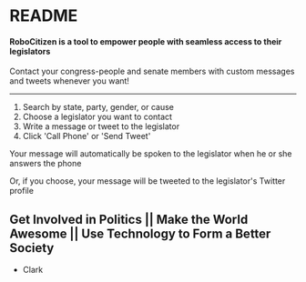 # README

#### RoboCitizen is a tool to empower people with seamless access to their legislators
Contact your congress-people and senate members with custom messages and tweets whenever you want!
***

1. Search by state, party, gender, or cause
2. Choose a legislator you want to contact
3. Write a message or tweet to the legislator
4. Click 'Call Phone' or 'Send Tweet'

Your message will automatically be spoken to the legislator when he or she answers the phone 

Or, if you choose, your message will be tweeted to the legislator's Twitter profile 

## Get Involved in Politics || Make the World Awesome || Use Technology to Form a Better Society

* Clark

